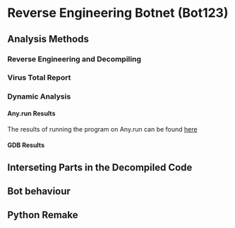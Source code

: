 # Reverse Engineering Botnet (Bot123)

## Analysis Methods
### Reverse Engineering and Decompiling
### Virus Total Report
### Dynamic Analysis
#### Any.run Results
The results of running the program on Any.run can be found [here](https://any.run/report/3b1be8499ec382dfafbc496a73dea2794f6dd201b3e46a4128c7fcd88e8c17c2/32322955-6166-4ee8-9440-baa59267c993)

#### GDB Results

## Interseting Parts in the Decompiled Code

## Bot behaviour

## Python Remake

